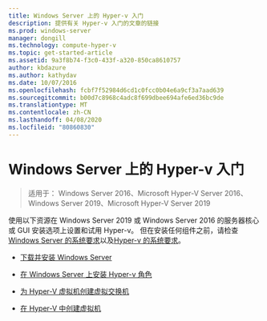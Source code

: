 ```yaml
---
title: Windows Server 上的 Hyper-v 入门
description: 提供有关 Hyper-v 入门的文章的链接
ms.prod: windows-server
manager: dongill
ms.technology: compute-hyper-v
ms.topic: get-started-article
ms.assetid: 9a3f8b74-f3c0-433f-a320-850ca8610757
author: kbdazure
ms.author: kathydav
ms.date: 10/07/2016
ms.openlocfilehash: fcbf7f52984d6cd1c0fcc0b04e6a9cf3a7aad639
ms.sourcegitcommit: b00d7c8968c4adc8f699dbee694afe6ed36bc9de
ms.translationtype: MT
ms.contentlocale: zh-CN
ms.lasthandoff: 04/08/2020
ms.locfileid: "80860830"
---
```

# <a name="get-started-with-hyper-v-on-windows-server"></a>Windows Server 上的 Hyper-v 入门

>适用于： Windows Server 2016、Microsoft Hyper-V Server 2016、Windows Server 2019、Microsoft Hyper-V Server 2019
  
使用以下资源在 Windows Server 2019 或 Windows Server 2016 的服务器核心或 GUI 安装选项上设置和试用 Hyper-v。 但在安装任何组件之前，请检查[Windows Server 的系统要求](../../../get-started/System-Requirements--and-Installation.md)以及[Hyper-v 的系统要求](../System-requirements-for-Hyper-V-on-Windows.md)。

- [下载并安装 Windows Server](https://www.microsoft.com/evalcenter/evaluate-windows-server-2019)  

- [在 Windows Server 上安装 Hyper-v 角色](Install-the-Hyper-V-role-on-Windows-Server.md)  
- [为 Hyper-V 虚拟机创建虚拟交换机](Create-a-virtual-switch-for-Hyper-V-virtual-machines.md)  
- [在 Hyper-V 中创建虚拟机](Create-a-virtual-machine-in-Hyper-V.md)  